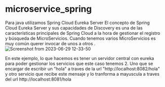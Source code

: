 # microservice_spring
Para java utilizamos Spring Cloud Eureka Server
El concepto de Spring Cloud Eureka Server y sus capacidades de Discovery es una de las características principales de Spring Cloud a la hora de gestionar el registro y búsqueda de MicroServicios. Cuando tenemos varios MicroServicios es muy común querer invocar de unos a otros .
![Screenshot from 2023-06-29 12-33-50](https://github.com/LeandroTombe/microservice_spring/assets/57770761/8322162a-9ead-45b1-8836-5152c829f2f0)


En este ejemplo, lo que hacemos es tener un servidor central con eureka para poder gestionar los servicios que este caso tenemos 2. Uno que se encargar de escribir un "hola" a traves de la url "http://localhost:8082/hola" y otro servicio que recibe este mensaje y lo tranforma a mayuscula a traves del url http://localhost:8081/hola
